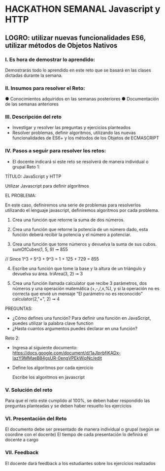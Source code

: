 # HACKATHON SEMANAL Javascript y HTTP
## LOGRO: utilizar nuevas funcionalidades ES6, utilizar métodos de Objetos Nativos 
### I. Es hora de demostrar lo aprendido:
Demostrarás todo lo aprendido en este reto que se basará en las clases dictadas durante la semana.
### II. Insumos para resolver el Reto:
● Conocimientos adquiridos en las semanas posteriores
● Documentación de las semanas anteriores
### III. Descripción del reto
-  Investigar y resolver las preguntas y ejercicios planteados
-  Resolver problemas, definir algoritmos, utilizando las nuevas funcionalidades de ES6+ y los métodos de los Objetos de ECMASCRIPT
### IV. Pasos a seguir para resolver los retos:
-  El docente indicará si este reto se resolverá de manera individual o grupal Reto 1:

TÍTULO: JavaScript y HTTP

Utilizar Javascript para definir algoritmos

EL PROBLEMA:

En este caso, definiremos una serie de problemas para resolverlos utilizando el lenguaje javascript, definiremos algoritmos por cada problema.

1. Crea una función que retorne la suma de dos números.

2. Crea una función que retorne la potencia de un número dado, esta función deberá recibir la potencia y el número a potenciar.

3. Crea una función que tome números y devuelva la suma de sus cubos. sumOfCubes(1, 5, 9) ➞ 855

// Since 1^3 + 5^3 + 9^3 = 1 + 125 + 729 = 855

4. Escribe una función que tome la base y la altura de un triángulo y devuelva su área.
triArea(3, 2) ➞ 3

5. Crea una función llamada calculator que recibe 3 parámetros, dos números y una operación matemática 
(+,-,/,x,%), y si la operación no es correcta que envié un mensaje “El parámetro no es reconocido” calculator(2,"+", 2) ➞ 4


PREGUNTAS:

-  ¿Cómo defines una función?
Para definir una función en JavaScript, puedes utilizar la palabra clave function
-  ¿Hasta cuantos argumentos puedes declarar en una función?

Reto 2:

- Ingresa al siguiente documento:
    https://docs.google.com/document/d/1aJlprbfiKADx-IazY9MMaeB84gsUR-0engVPEkWipNc/edit
- Define los algoritmos por cada ejercicio

    Escribe los algoritmos en javascript
    
### V. Solución del reto
Para que el reto esté cumplido al 100%, se deben haber respondido las preguntas planteadas y se deben haber resuelto los ejercicios
### VI. Presentación del Reto
El documento debe ser presentado de manera individual o grupal (según se coordine con el docente)
El tiempo de cada presentación lo definirá el docente a cargo
### VII. Feedback
El docente dará feedback a los estudiantes sobre los ejercicios realizados
  